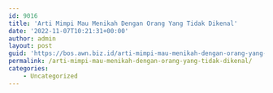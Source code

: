 ```yaml
---
id: 9016
title: 'Arti Mimpi Mau Menikah Dengan Orang Yang Tidak Dikenal'
date: '2022-11-07T10:21:31+00:00'
author: admin
layout: post
guid: 'https://bos.awn.biz.id/arti-mimpi-mau-menikah-dengan-orang-yang-tidak-dikenal/'
permalink: /arti-mimpi-mau-menikah-dengan-orang-yang-tidak-dikenal/
categories:
    - Uncategorized
---
```


